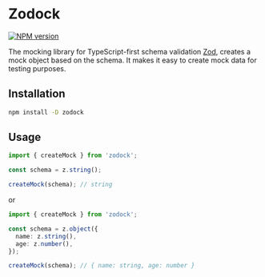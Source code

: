 # Zodock

[![NPM version](https://img.shields.io/npm/v/zodock?color=2f68b7&label=)](https://www.npmjs.com/package/zodock)

The mocking library for TypeScript-first schema validation [Zod](https://zod.dev/), creates a mock object based on the schema. It makes it easy to create mock data for testing purposes.

## Installation

```bash
npm install -D zodock
```

## Usage

```ts
import { createMock } from 'zodock';

const schema = z.string();

createMock(schema); // string
```

or
  
```ts
import { createMock } from 'zodock';

const schema = z.object({
  name: z.string(),
  age: z.number(),
});

createMock(schema); // { name: string, age: number }
```
